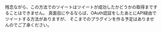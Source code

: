 残念ながら、この方法でのツイートはツイートが成功したかどうかの取得まですることはできません。
真面目にやるならば、OAuth認証をしたあとにAPI経由でツイートする方法がありますが、
そこまでのプラグインを作る予定はありませんのでご了承ください。
